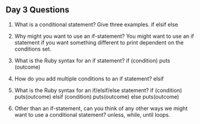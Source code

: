 ## Day 3 Questions

1. What is a conditional statement? Give three examples.
if
elsif
else

1. Why might you want to use an if-statement?
You might want to use an if statement if you want something different to print dependent on the conditions set.

1. What is the Ruby syntax for an if statement?
if (condition)
  puts (outcome)

1. How do you add multiple conditions to an if statement?
elsif

1. What is the Ruby syntax for an if/elsif/else statement?
if (condition)
  puts(outcome)
elsif (condition)
  puts(outcome)
else
  puts(outcome)

1. Other than an if-statement, can you think of any other ways we might want to use a conditional statement?
unless, while, until loops.
